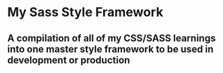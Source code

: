 # My Sass Style Framework

## A compilation of all of my CSS/SASS learnings into one master style framework to be used in development or production
